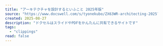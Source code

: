 ```yaml
---
title: "アーキテクチャを設計するといふこと 2025年版"
source: "https://www.docswell.com/s/tyonekubo/ZX63WR-architecting-2025?utm_source=twitter&utm_medium=social&utm_campaign=singlepage"
created: 2025-08-27
description: "ドクセルはスライドやPDFをかんたんに共有できるサイトです"
tags:
  - "clippings"
read: false
---
```


